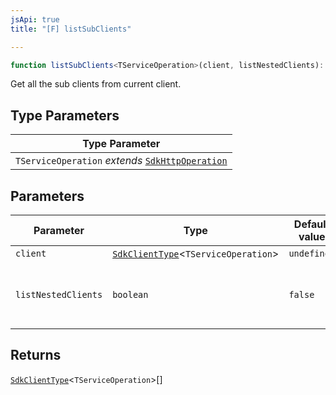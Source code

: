 ```yaml
---
jsApi: true
title: "[F] listSubClients"

---
```

```ts
function listSubClients<TServiceOperation>(client, listNestedClients): SdkClientType<TServiceOperation>[]
```

Get all the sub clients from current client.

## Type Parameters

| Type Parameter |
| ------ |
| `TServiceOperation` *extends* [`SdkHttpOperation`](../interfaces/SdkHttpOperation.md) |

## Parameters

| Parameter | Type | Default value | Description |
| ------ | ------ | ------ | ------ |
| `client` | [`SdkClientType`](../interfaces/SdkClientType.md)<`TServiceOperation`\> | `undefined` |  |
| `listNestedClients` | `boolean` | `false` | determine if nested clients should be listed |

## Returns

[`SdkClientType`](../interfaces/SdkClientType.md)<`TServiceOperation`\>[]
